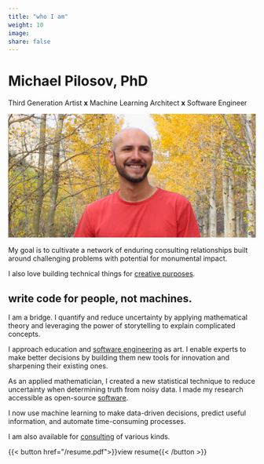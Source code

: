 ```yaml
---
title: "who I am"
weight: 10
image:
share: false
---
```

# Michael Pilosov, PhD
Third Generation Artist **x** Machine Learning Architect **x** Software Engineer

![portrait](./profile.jpg)

My goal is to cultivate a network of enduring consulting relationships built around challenging problems with potential for monumental impact.

I also love building technical things for [creative purposes](./projects/#art).

## write code for people, not machines.

I am a bridge.
I quantify and reduce uncertainty by applying mathematical theory and leveraging the power of storytelling to explain complicated concepts.

I approach education and [software engineering](./projects/#architect-engineer) as art.
I enable experts to make better decisions by building them new tools for innovation and sharpening their existing ones.


As an applied mathematician, I created a new statistical technique to reduce uncertainty when determining truth from noisy data. I made my research accessible as open-source [software](./projects/#estimation).

I now use machine learning to make data-driven decisions, predict useful information, and automate time-consuming processes.

I am also available for [consulting](./#connect) of various kinds.

{{< button href="/resume.pdf">}}view resume{{< /button >}}
